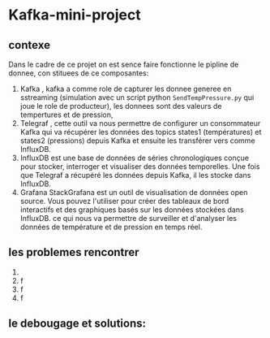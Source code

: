 # Kafka-mini-project
## contexe
Dans le cadre de ce projet on est sence  faire fonctionne le pipline de donnee, con stituees de ce composantes:
1. Kafka , kafka a comme role de capturer les donnee generee en sstreaming (simulation avec un script python `SendTempPressure.py` qui joue le role de producteur), les donnees sont des valeurs de tempertures et de pression, 
2. Telegraf , cette outil va nous permettre de configurer un consommateur Kafka qui va récupérer les données des topics states1 (températures) et states2 (pressions) depuis Kafka et ensuite les transférer vers comme InfluxDB.
5. InfluxDB est une base de données de séries chronologiques conçue pour stocker, interroger et visualiser des données temporelles. Une fois que Telegraf a récupéré les données depuis Kafka, il les stocke dans InfluxDB.
6. Grafana StackGrafana est un outil de visualisation de données open source. Vous pouvez l'utiliser pour créer des tableaux de bord interactifs et des graphiques basés sur les données stockées dans InfluxDB. ce qui nous va permettre de surveiller et d'analyser les données de température et de pression en temps réel.

## les problemes rencontrer
1. 
2. f
3. f
4. f
## le debougage et solutions:
